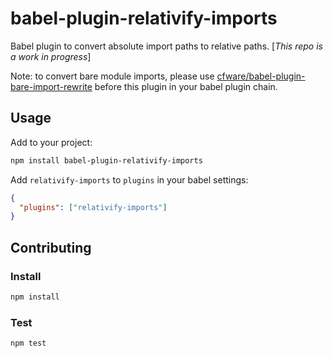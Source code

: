 # babel-plugin-relativify-imports

Babel plugin to convert absolute import paths to relative paths. [_This repo is a work in progress_]

Note: to convert bare module imports, please use [cfware/babel-plugin-bare-import-rewrite](https://github.com/cfware/babel-plugin-bare-import-rewrite) before this plugin in your babel plugin chain.

## Usage

Add to your project:

```bash
npm install babel-plugin-relativify-imports
```

Add `relativify-imports` to `plugins` in your babel settings:

```json
{
  "plugins": ["relativify-imports"]
}
```

## Contributing

### Install

```bash
npm install
```

### Test

```bash
npm test
```
